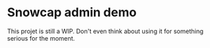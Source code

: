 Snowcap admin demo
========================

This projet is still a WIP. Don't even think about using it for something serious for the moment.